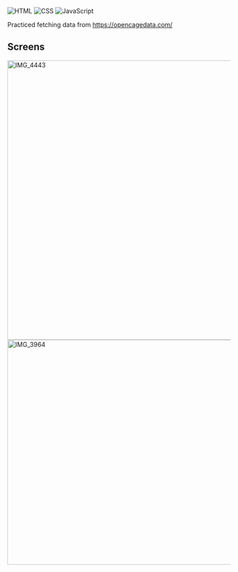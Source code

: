 ![HTML](https://img.shields.io/badge/HTML-E34F26?style=for-the-badge&logo=html5&logoColor=white)
![CSS](https://img.shields.io/badge/CSS-1572B6?style=for-the-badge&logo=css3&logoColor=white)
![JavaScript](https://img.shields.io/badge/JavaScript-F7DF1E?style=for-the-badge&logo=javascript&logoColor=black)

Practiced fetching data from https://opencagedata.com/ 

## Screens 

<img width="630" alt="IMG_4443" src="https://github.com/user-attachments/assets/1f0d43c3-c90d-4366-9234-03e7effdddd7" />

<img width="507" alt="IMG_3964" src="https://github.com/user-attachments/assets/880358f1-c97d-4dd3-8205-f2ca0b70facd" />
